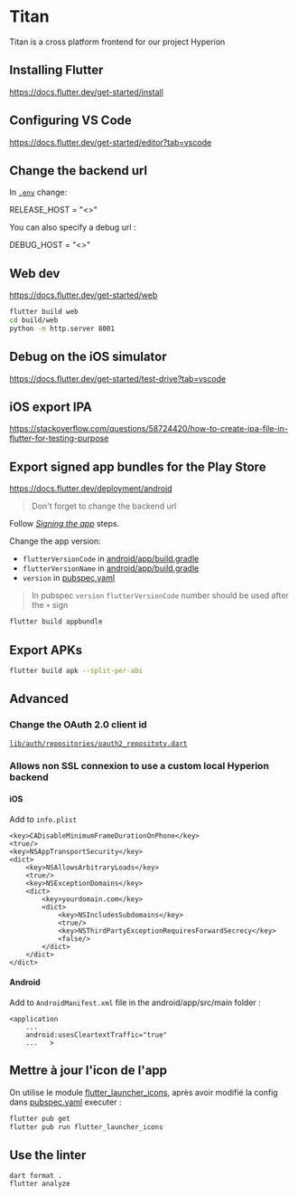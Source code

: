 # Titan

Titan is a cross platform frontend for our project Hyperion

## Installing Flutter

<https://docs.flutter.dev/get-started/install>

## Configuring VS Code

<https://docs.flutter.dev/get-started/editor?tab=vscode>

## Change the backend url

In [`.env`](.env) change:

RELEASE_HOST = "<<Your Production Server Host>>"

You can also specify a debug url :

DEBUG_HOST = "<<Your Debbuging Server Host>>"

## Web dev

<https://docs.flutter.dev/get-started/web>

```bash
flutter build web
cd build/web
python -m http.server 8001
```

## Debug on the iOS simulator

<https://docs.flutter.dev/get-started/test-drive?tab=vscode>

## iOS export IPA

<https://stackoverflow.com/questions/58724420/how-to-create-ipa-file-in-flutter-for-testing-purpose>

## Export signed app bundles for the Play Store

<https://docs.flutter.dev/deployment/android>

> Don't forget to change the backend url

Follow [_Signing the app_](https://docs.flutter.dev/deployment/android#signing-the-app) steps.

Change the app version:

- `flutterVersionCode` in [android/app/build.gradle](./android/app/build.gradle)
- `flutterVersionName` in [android/app/build.gradle](./android/app/build.gradle)
- `version` in [pubspec.yaml](./pubspec.yaml)

> In pubspec `version` `flutterVersionCode` number should be used after the `+` sign

```bash
flutter build appbundle
```

## Export APKs

```bash
flutter build apk --split-per-abi
```

## Advanced

### Change the OAuth 2.0 client id

[`lib/auth/repositories/oauth2_repositoty.dart`](./lib/auth/repositories/oauth2_repositoty.dart)

### Allows non SSL connexion to use a custom local Hyperion backend

#### iOS

Add to `info.plist`

```
<key>CADisableMinimumFrameDurationOnPhone</key>
<true/>
<key>NSAppTransportSecurity</key>
<dict>
	<key>NSAllowsArbitraryLoads</key>
	<true/>
	<key>NSExceptionDomains</key>
	<dict>
		<key>yourdomain.com</key>
		<dict>
			<key>NSIncludesSubdomains</key>
			<true/>
			<key>NSThirdPartyExceptionRequiresForwardSecrecy</key>
			<false/>
		</dict>
	</dict>
</dict>
```

#### Android

Add to `AndroidManifest.xml` file in the android/app/src/main folder :

```
<application
    ...
    android:usesCleartextTraffic="true"
    ...   >
```

## Mettre à jour l'icon de l'app

On utilise le module [flutter_launcher_icons](https://pub.dev/packages/flutter_launcher_icons), après avoir modifié la config dans [pubspec.yaml](./pubspec.yaml) executer :

```bash
flutter pub get
flutter pub run flutter_launcher_icons
```

## Use the linter

```
dart format .
flutter analyze
```
